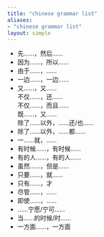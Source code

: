 ```yaml
---
title: "chinese grammar list"
aliases:
- "chinese grammar list"
layout: simple
---
```


- 先……，然后……
- 因为……，所以……
- 由于……，……
- 一边……，一边……
- 又……，又……  
    不仅……，还……  
    不仅……，而且……  
    既……，又……  
    除了……以外，……还/也……
- 除了……以外，……都……
- 一……就，……
- 有时候……，有时候……
- 有的人……，有的人……
- 虽然……，但是……
- 只要……，就……
- 只有……，才
- 尽管……，……
- 即使……，……
- ……宁愿/宁可……
- 当……的时候/时……
- 一方面……，一方面